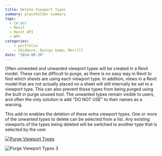 ```yaml
---
title: Delete Viewport Types
summary: placeholder summary
tags:
  - C#.Net
  - Revit
  - Revit API
  - WPF
categories:
    - portfolio
    - Skidmore, Owings &amp; Merrill
date: "2014-08-20"
---
```


Often unneeded and unwanted viewport types will be created in a Revit model. These can be difficult to purge, as there is no easy way in Revit to find which sheets are using each viewport type. In addition, views in a Revit model that are not actually placed on a sheet will still internally be set to a viewport type. This can also prevent these types from being purged using the built in purge unused tool. The unwanted types remain visible to users, and often the only solution is add "DO NOT USE" to their names as a warning.

This add-in enables the deletion of these extra viewport types. One or more of the unwanted types to delete can be selected from a list. Any existing viewports of the types being deleted will be switched to another type that is selected by the user.

[![Purge Viewport Types](http://www.ericanastas.com/wp-content/uploads/2014/08/Purge-Viewport-Types-260x232.png)](Purge-Viewport-Types.png)

![Purge Viewport Types 3](Purge-Viewport-Types-3.png)
